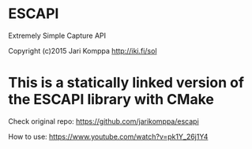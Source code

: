 # ESCAPI
Extremely Simple Capture API

Copyright (c)2015 Jari Komppa
http://iki.fi/sol

# This is a statically linked version of the ESCAPI library with CMake

Check original repo:
https://github.com/jarikomppa/escapi

How to use:
https://www.youtube.com/watch?v=pk1Y_26j1Y4
